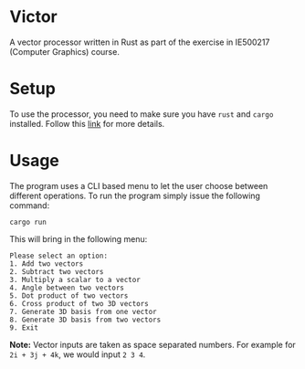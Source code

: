 # Victor
A vector processor written in Rust as part of the exercise in IE500217 (Computer Graphics) course.

# Setup
To use the processor, you need to make sure you have `rust` and `cargo` installed. Follow this [link](https://www.rust-lang.org/tools/install) for more details.

# Usage
The program uses a CLI based menu to let the user choose between different operations. To run the program simply issue the following command: 
 
`cargo run`

This will bring in the following menu:

```
Please select an option:
1. Add two vectors
2. Subtract two vectors
3. Multiply a scalar to a vector
4. Angle between two vectors
5. Dot product of two vectors
6. Cross product of two 3D vectors
7. Generate 3D basis from one vector
8. Generate 3D basis from two vectors
9. Exit
```

**Note:** Vector inputs are taken as space separated numbers. For example for `2i + 3j + 4k`, we would input `2 3 4`.